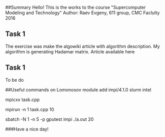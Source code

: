 ##Summary
Hello! <Enter>
This is the works to the course "Supercomputer Modeling and Technology"<Enter>
Author: Raev Evgeny, 611 group, CMC Faclulty<Enter>
2016 <Enter>
## Task 1
The exercise was make the algowiki article with algorithm description.
My algorithm is generating Hadamar matrix.
Article available here

## Task 1
To be do

##Useful commands on Lomonosov
module add impi/4.1.0 slurm intel<Enter>

mpicxx task.cpp<Enter>

mpirun -n 1 task.cpp 10<Enter>

sbatch -N 1 -n 5 -p gputest impi ./a.out 20<Enter>

###Have a nice day!